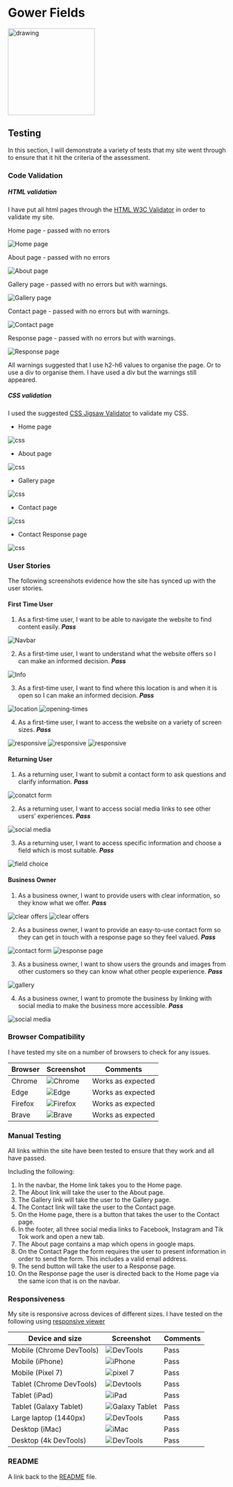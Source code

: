 # Gower Fields

<img src="documentation/gower-fields.png" alt="drawing" width="200"/>

## Testing

In this section, I will demonstrate a variety of tests that my site went through to ensure that it hit the criteria of the assessment.

### Code Validation

##### HTML validation

I have put all html pages through the [HTML W3C Validator](https://validator.w3.org) in order to validate my site.

Home page - passed with no errors

![Home page](documentation/html-validation-1.png)

About page - passed with no errors

![About page](documentation/html-validation-2.png)

Gallery page - passed with no errors but with warnings.

![Gallery page](documentation/html-validation-3.png)

Contact page - passed with no errors but with warnings.

![Contact page](documentation/html-validation-4.png)

Response page - passed with no errors but with warnings.

![Response page](documentation/html-validation-5.png)

All warnings suggested that I use h2-h6 values to organise the page. Or to use a div to organise them. I have used a div but the warnings still appeared.

##### CSS validation

I used the suggested [CSS Jigsaw Validator](https://jigsaw.w3.org/css-validator) to validate my CSS.

 - Home page

![css](documentation/css-validation.png)

- About page

![css](documentation/css-validation-about.png)

- Gallery page

![css](documentation/css-validation-gallery.png)

- Contact page

![css](documentation/css-validation-contact.png)

- Contact Response page

![css](documentation/css-validation-contact-response.png)

### User Stories

The following screenshots evidence how the site has synced up with the user stories.

#### First Time User

1. As a first-time user, I want to be able to navigate the website to find content easily. ***Pass***

![Navbar](documentation/navbar.png)

2. As a first-time user, I want to understand what the website offers so I can make an informed decision. ***Pass***

![Info](documentation/user-stories/user-story-2.png)

3. As a first-time user, I want to find where this location is and when it is open so I can make an informed decision. ***Pass***

![location](documentation/user-stories/user-story-3.png)
![opening-times](documentation/user-stories/user-story-3-1.png)

4. As a first-time user, I want to access the website on a variety of screen sizes. ***Pass***

![responsive](documentation/user-stories/user-story-4.png)
![responsive](documentation/user-stories/user-story-4-1.png)
![responsive](documentation/user-stories/user-story-4-2.png)

#### Returning User

1. As a returning user, I want to submit a contact form to ask questions and clarify information. ***Pass***

![conatct form](documentation/user-stories/user-story-5.png)

2. As a returning user, I want to access social media links to see other users’ experiences. ***Pass***

![social media](documentation/user-stories/user-story-6.png)

3. As a returning user, I want to access specific information and choose a field which is most suitable. ***Pass***

![field choice](documentation/user-stories/user-story-7.png)

#### Business Owner

1. As a business owner, I want to provide users with clear information, so they know what we offer. ***Pass***

![clear offers](documentation/user-stories/user-story-8.png)
![clear offers](documentation/user-stories/user-story-2.png)

2. As a business owner, I want to provide an easy-to-use contact form so they can get in touch with a response page so they feel valued. ***Pass***

![contact form](documentation/user-stories/user-story-9.png)
![response page](documentation/user-stories/user-story-9-1.png)

3. As a business owner, I want to show users the grounds and images from other customers so they can know what other people experience. ***Pass***

![gallery](documentation/user-stories/user-story-10.png)

4. As a business owner, I want to promote the business by linking with social media to make the business more accessible. ***Pass***

![social media](documentation/user-stories/user-story-6.png)

### Browser Compatibility

I have tested my site on a number of browsers to check for any issues.

| Browser | Screenshot | Comments |
| --- | --- | --- |
| Chrome | ![Chrome](documentation/compatibility/chrome.png) | Works as expected |
| Edge | ![Edge](documentation/compatibility/edge.png) | Works as expected |
| Firefox | ![Firefox](documentation/compatibility/firefox.png) | Works as expected |
| Brave | ![Brave](documentation/compatibility/brave.png) | Works as expected |

### Manual Testing

All links within the site have been tested to ensure that they work and all have passed.

Including the following:

1. In the navbar, the Home link takes you to the Home page.
2. The About link will take the user to the About page.
3. The Gallery link will take the user to the Gallery page.
4. The Contact link will take the user to the Contact page.
5. On the Home page, there is a button that takes the user to the Contact page.
6. In the footer, all three social media links to Facebook, Instagram and Tik Tok work and open a new tab.
7. The About page contains a map which opens in google maps.
8. On the Contact Page the form requires the user to present information in order to send the form. This includes a valid email address.
9. The send button will take the user to a Response page.
10. On the Response page the user is directed back to the Home page via the same icon that is on the navbar.

### Responsiveness

My site is responsive across devices of different sizes. I have tested on the following using [responsive viewer](https://responsiveviewer.org/)

| Device and size | Screenshot | Comments |
| --- | --- | --- |
| Mobile (Chrome DevTools) | ![DevTools](documentation/responsiveness/mobile-home.png) | Pass |
| Mobile (iPhone) | ![iPhone](documentation/responsiveness/iPhone.png) | Pass |
| Mobile (Pixel 7) | ![pixel 7](documentation/responsiveness/pixel-7-pro.png) | Pass |
| Tablet (Chrome DevTools) | ![Devtools](documentation/responsiveness/tablet-about.png) | Pass |
| Tablet (iPad) | ![iPad](documentation/responsiveness/ipad-about.png) | Pass |
| Tablet (Galaxy Tablet) | ![Galaxy Tablet](documentation/responsiveness/galaxy-tab-about.png) | Pass |
| Large laptop (1440px) | ![DevTools](documentation/responsiveness/laptop-gallery.png) | Pass |
| Desktop (iMac) | ![iMac](documentation/responsiveness/imac-gallery.png) | Pass |
| Desktop (4k DevTools) | ![DevTools](documentation/responsiveness/4k-gallery.png) | Pass |

### README

A link back to the [README](README.md) file.